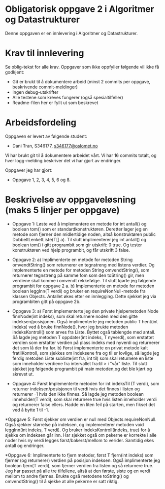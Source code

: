 # Obligatorisk oppgave 2 i Algoritmer og Datastrukturer

Denne oppgaven er en innlevering i Algoritmer og Datastrukturer. 

# Krav til innlevering

Se oblig-tekst for alle krav. Oppgaver som ikke oppfyller følgende vil ikke få godkjent:

* Git er brukt til å dokumentere arbeid (minst 2 commits per oppgave, beskrivende commit-meldinger)	
* Ingen debug-utskrifter
* Alle testene som kreves fungerer (også spesialtilfeller)
* Readme-filen her er fyllt ut som beskrevet

# Arbeidsfordeling

Oppgaven er levert av følgende student:
* Dani Tran, S346177, s346177@oslomet.no


Vi har brukt git til å dokumentere arbeidet vårt. Vi har 16 commits totalt, og hver logg-melding beskriver det vi har gjort av endringer.

Oppgaver jeg har gjort:
* Oppgave 1, 2, 3, 4, 5, 6 og 8.

# Beskrivelse av oppgaveløsning (maks 5 linjer per oppgave)

* Oppgave 1: Løste ved å implementere en metode for int antall() og boolean tom() som er standardkonstruktøren. 
Deretter lager jeg en metode som fjerner den midlertidige noden, altså konstruktøren public DobbeltLenketListe(T[] a).
Til slutt implimenterer jeg int antall() og boolean tom() i gitt programbit som gir utskrift: 0 true. Og
tester konstruktøren ved hjelp programbit, og får utskrift 3 false.

* Oppgave 2: a) Implimenterte en metode for metoden String omvendtString() som returnerer en tegnstreng
med listens verdier. Og implementerte en metode for metoden String omvendtString(), som returnerer tegnstreng på samme
fom som den toString() gir, men verdiene skal komme i omvendt rekkefølge. Til slutt kjørte jeg følgende
programbit for oppgave 2 a. b) Implementerte en metode for metoden boolean leggInn(T verdi) og bruker en 
requireNonNull-metode fra klassen Objects. Antallet økes etter en 
innlegging. Dette sjekket jeg via programbiten gitt på oppgave 2b.

* Oppgave 3: a) Først implementerte jeg den private hjelpemetoden Node<T> finnNode(int indeks), som skal 
returnere noden med den gitte indeksen/posisjonen. Også implimenterte jeg metoden public T hent(int indeks)
ved å bruke finnNode(), hvor jeg brukte metoden indeksKontroll() som arves fra Liste. Byttet også tablengde med antall.
Så lagde jeg metoden T oppdater(int indeks, T nyverdi), som erstattet verdien som erstatter verdien på plass indeks med 
nyverdi og returnerer det som lå der fra før. b) Først implementerte en privat metode kalt fratilKontroll, som sjekkes
om indeksene fra og til er lovlige, så lagde jeg ferdig metoden Liste<T> subliste(int fra, int til) som skal 
returnere en liste som inneholder verdiene fra intervallet fra:til > i "vår" liste. Til slutt sjekket jeg følgende
programbit på main metoden,og det ble kjørt og skrevet ut. 

* Oppgave 4: Først Implementerte metoden for int indeksTil (T verdi), som returner indeksen/posisjonen til verdi hvis 
det finnes i listen og returnerer -1 hvis den ikke finnes. Så lagde jeg metoden boolean inneholder(T verdi), som skal 
returnere true hvis listen inneholder verdi og returnerer false ellers. Hadde en liten feil på starten, men fikset det
ved å bytte 1 til -1.

*Oppgave 5: Først sjekker om verdien er null med Objects.requireNonNull. Også sjekker størrelse på indeksen, og implementerer
metoden void leggInn(int indeks, T verdi). Og bruker indeksKontroll(indeks, true) for å sjekke om indeksen går inn. Har sjekket også
om pekerne er korrekte i alle noder hvis ny verdi legges først/bakerst/mellom to verider. Samtidig økes antall og endringer.

*Oppgave 6: Implimenterte to fjern metoder, først T fjern(int indeks) som fjerner (og returnerer) verdien på posisjon indeksen. Også implimenterte 
jeg boolean fjern(T verdi), som fjerner verdien fra listen og så returnere true. Jeg har passet på alle tre tilfellene, altså at den 
første, siste og en verdi mellom to andre fjernes. Brukte også metodene toString() og omvendtString() til å sjekke at alle pekerne er satt
riktig. 

